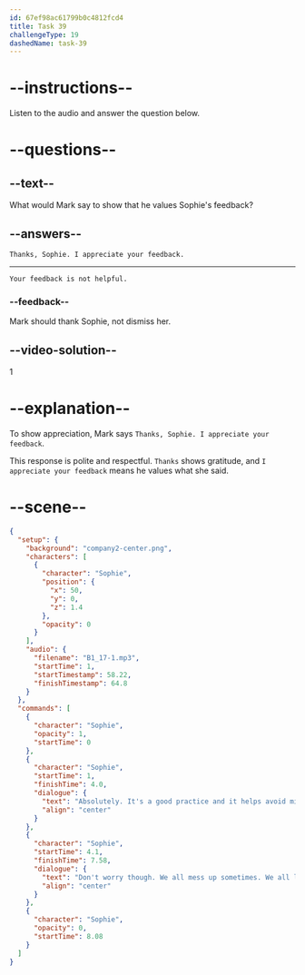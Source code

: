 ```yaml
---
id: 67ef98ac61799b0c4812fcd4
title: Task 39
challengeType: 19
dashedName: task-39
---
```


<!-- (audio) Sophie: Absolutely. It's a good practice and it helps avoid mistakes. Don't worry though. We all mess up sometimes. We all learn from our mistakes. -->

<!-- SPEAKING -->

# --instructions--

Listen to the audio and answer the question below.

# --questions--

## --text--

What would Mark say to show that he values Sophie's feedback?

## --answers--

`Thanks, Sophie. I appreciate your feedback.`

---

`Your feedback is not helpful.`

### --feedback--

Mark should thank Sophie, not dismiss her.

## --video-solution--

1

# --explanation--

To show appreciation, Mark says `Thanks, Sophie. I appreciate your feedback`.

This response is polite and respectful. `Thanks` shows gratitude, and `I appreciate your feedback` means he values what she said.

# --scene--

```json
{
  "setup": {
    "background": "company2-center.png",
    "characters": [
      {
        "character": "Sophie",
        "position": {
          "x": 50,
          "y": 0,
          "z": 1.4
        },
        "opacity": 0
      }
    ],
    "audio": {
      "filename": "B1_17-1.mp3",
      "startTime": 1,
      "startTimestamp": 58.22,
      "finishTimestamp": 64.8
    }
  },
  "commands": [
    {
      "character": "Sophie",
      "opacity": 1,
      "startTime": 0
    },
    {
      "character": "Sophie",
      "startTime": 1,
      "finishTime": 4.0,
      "dialogue": {
        "text": "Absolutely. It's a good practice and it helps avoid mistakes.",
        "align": "center"
      }
    },
    {
      "character": "Sophie",
      "startTime": 4.1,
      "finishTime": 7.58,
      "dialogue": {
        "text": "Don't worry though. We all mess up sometimes. We all learn from our mistakes.",
        "align": "center"
      }
    },
    {
      "character": "Sophie",
      "opacity": 0,
      "startTime": 8.08
    }
  ]
}
```
